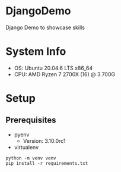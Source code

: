 # DjangoDemo
Django Demo to showcase skills

# System Info
- OS: Ubuntu 20.04.6 LTS x86_64 
- CPU: AMD Ryzen 7 2700X (16) @ 3.700G

# Setup
## Prerequisites
- pyenv
  - Version: 3.10.0rc1
- virtualenv

```
python -m venv venv
pip install -r requirements.txt
```